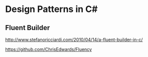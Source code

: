 
# Design Patterns in C#

## Fluent Builder
http://www.stefanoricciardi.com/2010/04/14/a-fluent-builder-in-c/

https://github.com/ChrisEdwards/Fluency
